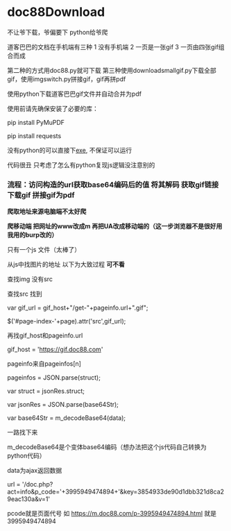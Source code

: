 # doc88Download
不让爷下载，爷偏要下 python给爷爬


道客巴巴的文档在手机端有三种 1 没有手机端 2 一页是一张gif 3 一页由四张gif组合而成


第二种的方式用doc88.py就可下载
第三种使用downloadsmallgif.py下载全部gif，使用imgswitch.py拼接gif，gif再拼pdf


使用python下载道客巴巴gif文件并自动合并为pdf

使用前请先确保安装了必要的库：

pip install PyMuPDF

pip install requests

没有python的可以直接下[exe](https://github.com/UnlightedOtaku/doc88Download/releases/download/1.0/doc88.exe),
不保证可以运行

代码很丑 只考虑了怎么有python复现js逻辑没注意别的

### **流程：访问构造的url获取base64编码后的值 将其解码 获取gif链接 下载gif 拼接gif为pdf**

**爬取地址来源电脑端不太好爬** 

**爬移动端 把网址的www改成m 再把UA改成移动端的（这一步浏览器不是很好用 我用的burp改的）**

只有一个js 文件（太棒了）

从js中找图片的地址 以下为大致过程 **可不看**

查找img 没有src 

查找src 找到

var gif_url = gif_host+"/get-"+pageinfo.url+".gif";

 $('#page-index-'+page).attr('src',gif_url);

再找gif_host和pageinfo.url

gif_host = 'https://gif.doc88.com'

pageinfo来自pageinfos[n]

pageinfos = JSON.parse(struct);  

var struct = jsonRes.struct;

var jsonRes = JSON.parse(base64Str);

var base64Str = m_decodeBase64(data);

一路找下来 

m_decodeBase64是个变体base64编码（想办法把这个js代码自己转换为python代码）

data为ajax返回数据

url = '/doc.php?act=info&p_code='+3995949474894+'&key=3854933de90d1dbb321d8ca29eac130a&v=1'

pcode就是页面代号 如  https://m.doc88.com/p-3995949474894.html 就是3995949474894



